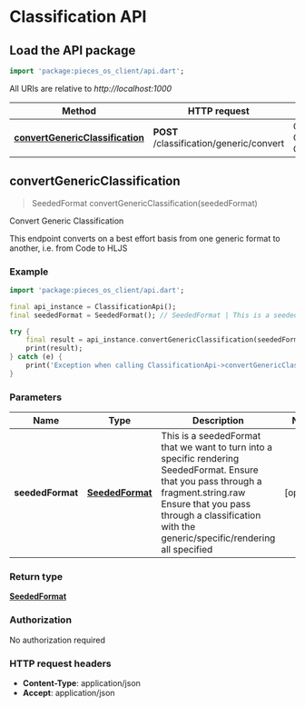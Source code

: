 # Classification API

## Load the API package
```dart
import 'package:pieces_os_client/api.dart';
```

All URIs are relative to *http://localhost:1000*

Method | HTTP request | Description
------------- | ------------- | -------------
[**convertGenericClassification**](ClassificationApi#convertgenericclassification) | **POST** /classification/generic/convert | Convert Generic Classification


## **convertGenericClassification**
> SeededFormat convertGenericClassification(seededFormat)

Convert Generic Classification

This endpoint converts on a best effort basis from one generic format to another, i.e. from Code to HLJS 

### Example
```dart
import 'package:pieces_os_client/api.dart';

final api_instance = ClassificationApi();
final seededFormat = SeededFormat(); // SeededFormat | This is a seededFormat that we want to turn into a specific rendering SeededFormat.  Ensure that you pass through a fragment.string.raw  Ensure that you pass through a classification with the generic/specific/rendering all specified 

try {
    final result = api_instance.convertGenericClassification(seededFormat);
    print(result);
} catch (e) {
    print('Exception when calling ClassificationApi->convertGenericClassification: $e\n');
}
```

### Parameters

Name | Type | Description  | Notes
------------- | ------------- | ------------- | -------------
 **seededFormat** | [**SeededFormat**](../models/SeededFormat)| This is a seededFormat that we want to turn into a specific rendering SeededFormat.  Ensure that you pass through a fragment.string.raw  Ensure that you pass through a classification with the generic/specific/rendering all specified  | [optional] 

### Return type

[**SeededFormat**](../models/SeededFormat)

### Authorization

No authorization required

### HTTP request headers

 - **Content-Type**: application/json
 - **Accept**: application/json



